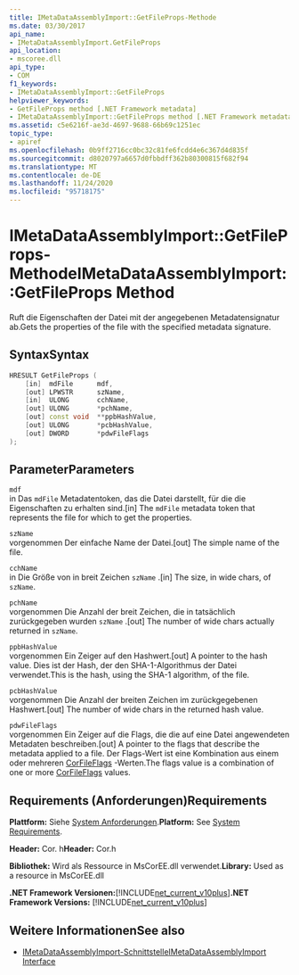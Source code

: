 ```yaml
---
title: IMetaDataAssemblyImport::GetFileProps-Methode
ms.date: 03/30/2017
api_name:
- IMetaDataAssemblyImport.GetFileProps
api_location:
- mscoree.dll
api_type:
- COM
f1_keywords:
- IMetaDataAssemblyImport::GetFileProps
helpviewer_keywords:
- GetFileProps method [.NET Framework metadata]
- IMetaDataAssemblyImport::GetFileProps method [.NET Framework metadata]
ms.assetid: c5e6216f-ae3d-4697-9688-66b69c1251ec
topic_type:
- apiref
ms.openlocfilehash: 0b9ff2716cc0bc32c81fe6fcdd4e6c367d4d835f
ms.sourcegitcommit: d8020797a6657d0fbbdff362b80300815f682f94
ms.translationtype: MT
ms.contentlocale: de-DE
ms.lasthandoff: 11/24/2020
ms.locfileid: "95718175"
---
```

# <a name="imetadataassemblyimportgetfileprops-method"></a><span data-ttu-id="d81e5-102">IMetaDataAssemblyImport::GetFileProps-Methode</span><span class="sxs-lookup"><span data-stu-id="d81e5-102">IMetaDataAssemblyImport::GetFileProps Method</span></span>

<span data-ttu-id="d81e5-103">Ruft die Eigenschaften der Datei mit der angegebenen Metadatensignatur ab.</span><span class="sxs-lookup"><span data-stu-id="d81e5-103">Gets the properties of the file with the specified metadata signature.</span></span>  
  
## <a name="syntax"></a><span data-ttu-id="d81e5-104">Syntax</span><span class="sxs-lookup"><span data-stu-id="d81e5-104">Syntax</span></span>  
  
```cpp  
HRESULT GetFileProps (  
    [in]  mdFile      mdf,
    [out] LPWSTR      szName,
    [in]  ULONG       cchName,
    [out] ULONG       *pchName,
    [out] const void  **ppbHashValue,
    [out] ULONG       *pcbHashValue,
    [out] DWORD       *pdwFileFlags  
);  
```  
  
## <a name="parameters"></a><span data-ttu-id="d81e5-105">Parameter</span><span class="sxs-lookup"><span data-stu-id="d81e5-105">Parameters</span></span>  

 `mdf`  
 <span data-ttu-id="d81e5-106">in Das `mdFile` Metadatentoken, das die Datei darstellt, für die die Eigenschaften zu erhalten sind.</span><span class="sxs-lookup"><span data-stu-id="d81e5-106">[in] The `mdFile` metadata token that represents the file for which to get the properties.</span></span>  
  
 `szName`  
 <span data-ttu-id="d81e5-107">vorgenommen Der einfache Name der Datei.</span><span class="sxs-lookup"><span data-stu-id="d81e5-107">[out] The simple name of the file.</span></span>  
  
 `cchName`  
 <span data-ttu-id="d81e5-108">in Die Größe von in breit Zeichen `szName` .</span><span class="sxs-lookup"><span data-stu-id="d81e5-108">[in] The size, in wide chars, of `szName`.</span></span>  
  
 `pchName`  
 <span data-ttu-id="d81e5-109">vorgenommen Die Anzahl der breit Zeichen, die in tatsächlich zurückgegeben wurden `szName` .</span><span class="sxs-lookup"><span data-stu-id="d81e5-109">[out] The number of wide chars actually returned in `szName`.</span></span>  
  
 `ppbHashValue`  
 <span data-ttu-id="d81e5-110">vorgenommen Ein Zeiger auf den Hashwert.</span><span class="sxs-lookup"><span data-stu-id="d81e5-110">[out] A pointer to the hash value.</span></span> <span data-ttu-id="d81e5-111">Dies ist der Hash, der den SHA-1-Algorithmus der Datei verwendet.</span><span class="sxs-lookup"><span data-stu-id="d81e5-111">This is the hash, using the SHA-1 algorithm, of the file.</span></span>  
  
 `pcbHashValue`  
 <span data-ttu-id="d81e5-112">vorgenommen Die Anzahl der breiten Zeichen im zurückgegebenen Hashwert.</span><span class="sxs-lookup"><span data-stu-id="d81e5-112">[out] The number of wide chars in the returned hash value.</span></span>  
  
 `pdwFileFlags`  
 <span data-ttu-id="d81e5-113">vorgenommen Ein Zeiger auf die Flags, die die auf eine Datei angewendeten Metadaten beschreiben.</span><span class="sxs-lookup"><span data-stu-id="d81e5-113">[out] A pointer to the flags that describe the metadata applied to a file.</span></span> <span data-ttu-id="d81e5-114">Der Flags-Wert ist eine Kombination aus einem oder mehreren [CorFileFlags](corfileflags-enumeration.md) -Werten.</span><span class="sxs-lookup"><span data-stu-id="d81e5-114">The flags value is a combination of one or more [CorFileFlags](corfileflags-enumeration.md) values.</span></span>  
  
## <a name="requirements"></a><span data-ttu-id="d81e5-115">Requirements (Anforderungen)</span><span class="sxs-lookup"><span data-stu-id="d81e5-115">Requirements</span></span>  

 <span data-ttu-id="d81e5-116">**Plattform:** Siehe [System Anforderungen](../../get-started/system-requirements.md).</span><span class="sxs-lookup"><span data-stu-id="d81e5-116">**Platform:** See [System Requirements](../../get-started/system-requirements.md).</span></span>  
  
 <span data-ttu-id="d81e5-117">**Header:** Cor. h</span><span class="sxs-lookup"><span data-stu-id="d81e5-117">**Header:** Cor.h</span></span>  
  
 <span data-ttu-id="d81e5-118">**Bibliothek:** Wird als Ressource in MsCorEE.dll verwendet.</span><span class="sxs-lookup"><span data-stu-id="d81e5-118">**Library:** Used as a resource in MsCorEE.dll</span></span>  
  
 <span data-ttu-id="d81e5-119">**.NET Framework Versionen:**[!INCLUDE[net_current_v10plus](../../../../includes/net-current-v10plus-md.md)]</span><span class="sxs-lookup"><span data-stu-id="d81e5-119">**.NET Framework Versions:** [!INCLUDE[net_current_v10plus](../../../../includes/net-current-v10plus-md.md)]</span></span>  
  
## <a name="see-also"></a><span data-ttu-id="d81e5-120">Weitere Informationen</span><span class="sxs-lookup"><span data-stu-id="d81e5-120">See also</span></span>

- [<span data-ttu-id="d81e5-121">IMetaDataAssemblyImport-Schnittstelle</span><span class="sxs-lookup"><span data-stu-id="d81e5-121">IMetaDataAssemblyImport Interface</span></span>](imetadataassemblyimport-interface.md)
